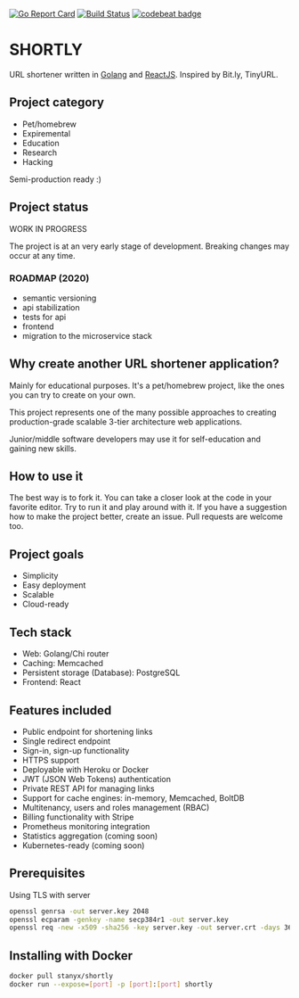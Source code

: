 [![Go Report Card](https://goreportcard.com/badge/stanyx/shortly)](https://goreportcard.com/report/stanyx/shortly)
[![Build Status](https://travis-ci.com/stanyx/shortly.svg?branch=master)](https://travis-ci.com/stanyx/shortly)
[![codebeat badge](https://codebeat.co/badges/311fecd5-7eab-4c56-8edd-780e3aecb7ba)](https://codebeat.co/projects/github-com-stanyx-shortly-master)

# SHORTLY

URL shortener written in [Golang](https://golang.org) and [ReactJS](https://reactjs.org). Inspired by Bit.ly, TinyURL.

## Project category

- Pet/homebrew
- Expiremental
- Education
- Research
- Hacking

 Semi-production ready :)

## Project status

WORK IN PROGRESS

The project is at an very early stage of development. Breaking changes may occur at any time.

### ROADMAP (2020)

 - semantic versioning
 - api stabilization
 - tests for api
 - frontend
 - migration to the microservice stack

## Why create another URL shortener application?

 Mainly for educational purposes. It's a pet/homebrew project, like the ones you can try to create on your own. 
 
 This project represents one of the many possible approaches to creating production-grade scalable 3-tier architecture web applications.

 Junior/middle software developers may use it for self-education and gaining new skills.

## How to use it
 
 The best way is to fork it. You can take a closer look at the code in your favorite editor. Try to run it and play around with it.
 If you have a suggestion how to make the project better, create an issue. Pull requests are welcome too.

## Project goals

 - Simplicity
 - Easy deployment
 - Scalable
 - Cloud-ready

## Tech stack

 - Web:                           Golang/Chi router
 - Caching:                       Memcached
 - Persistent storage (Database): PostgreSQL
 - Frontend:                      React

## Features included

 - Public endpoint for shortening links
 - Single redirect endpoint
 - Sign-in, sign-up functionality
 - HTTPS support
 - Deployable with Heroku or Docker
 - JWT (JSON Web Tokens) authentication
 - Private REST API for managing links
 - Support for cache engines: in-memory, Memcached, BoltDB
 - Multitenancy, users and roles management (RBAC)
 - Billing functionality with Stripe
 - Prometheus monitoring integration
 - Statistics aggregation (coming soon)
 - Kubernetes-ready (coming soon)

## Prerequisites

Using TLS with server

```bash
openssl genrsa -out server.key 2048
openssl ecparam -genkey -name secp384r1 -out server.key
openssl req -new -x509 -sha256 -key server.key -out server.crt -days 3650
```

## Installing with Docker

```bash
docker pull stanyx/shortly
docker run --expose=[port] -p [port]:[port] shortly
```

